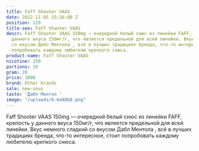 ```yaml
---
title: Faff Shooter VAAS
date: 2022-11-05 15:26:00 Z
position: 119
title-seo: Faff Shooter VAAS
descr: Faff Shooter VAAS 150mg — очередной белый снюс из линейки FAFF, крепость у
  данного вкуса 150мг/г, что является предельной для всей линейки. Вкус немного сладкий
  со вкусом Дабл Ментола , всё в лучших традициях бренда, что-то интересное, стоит
  попробовать каждому любителю крепкого снюса.
product-name: Faff Shooter VAAS
nicotine: 150
portions: 20
gram: 20
price: 3000
brand: Other brands
sale: new-snus
taste: 'Дабл Ментол '
image: "/uploads/6-6e88b8.png"
---
```


Faff Shooter VAAS 150mg — очередной белый снюс из линейки FAFF, крепость у данного вкуса 150мг/г, что является предельной для всей линейки. Вкус немного сладкий со вкусом Дабл Ментола , всё в лучших традициях бренда, что-то интересное, стоит попробовать каждому любителю крепкого снюса.